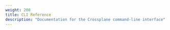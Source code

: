 ```yaml
---
weight: 200
title: CLI Reference
description: "Documentation for the Crossplane command-line interface"
---
```



